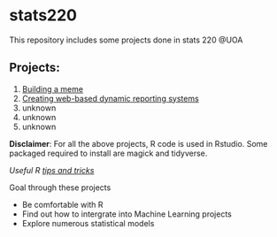 # stats220

This repository includes some projects done in stats 220 @UOA

## Projects:
1. [Building a meme](https://iste19.github.io/stats220/)
2. [Creating web-based dynamic reporting systems](https://iste19.github.io/stat220project2/)
3. unknown
4. unknown
5. unknown

**Disclaimer**: For all the above projects, R code is used in Rstudio. Some packaged required to install are magick and tidyverse.


*Useful R [tips and tricks](https://www.dataquest.io/blog/rstudio-tips-tricks-shortcuts/)*

Goal through these projects
* Be comfortable with R
* Find out how to intergrate into Machine Learning projects
* Explore numerous statistical models
